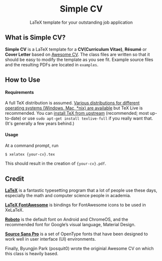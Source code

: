 <h1 align="center">
  Simple CV
</h1>

<p align="center">
  LaTeX template for your outstanding job application
</p>

## <a name="what-is-awesomecv"></a>What is Simple CV?

**Simple CV** is a LaTeX template for a **CV(Curriculum Vitae)**, **Résumé** or **Cover Letter** based on [Awesome CV](https://github.com/posquit0/Awesome-CV). The class files are written so that it should be easy to modify the template as you see fit. Example source files and the resulting PDFs are located in `examples`.


## <a name="how-to-use">How to Use

#### Requirements

A full TeX distribution is assumed.  [Various distributions for different operating systems (Windows, Mac, \*nix) are available](http://tex.stackexchange.com/q/55437) but TeX Live is recommended.
You can [install TeX from upstream](http://tex.stackexchange.com/q/1092) (recommended; most up-to-date) or use `sudo apt-get install texlive-full` if you really want that.  (It's generally a few years behind.)

#### Usage

At a command prompt, run

```bash
$ xelatex {your-cv}.tex
```

This should result in the creation of ``{your-cv}.pdf``.


## <a name="credit">Credit

[**LaTeX**](http://www.latex-project.org) is a fantastic typesetting program that a lot of people use these days, especially the math and computer science people in academia.

[**LaTeX FontAwesome**](https://github.com/furl/latex-fontawesome) is bindings for FontAwesome icons to be used in XeLaTeX.

[**Roboto**](https://github.com/google/roboto) is the default font on Android and ChromeOS, and the recommended font for Google’s visual language, Material Design.

[**Source Sans Pro**](https://github.com/adobe-fonts/source-sans-pro) is a set of OpenType fonts that have been designed to work well in user interface (UI) environments.

Finally, Byungjin Park (posquit0) wrote the originial Awesome CV on which this class is heavily based.
